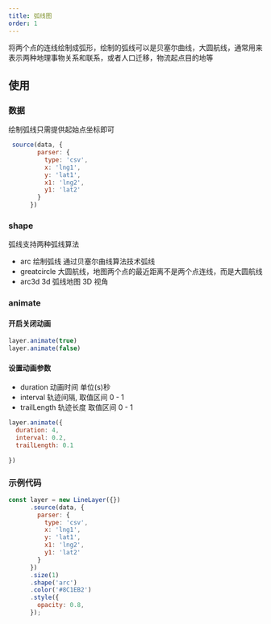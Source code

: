 ```yaml
---
title: 弧线图
order: 1
---
```

将两个点的连线绘制成弧形，绘制的弧线可以是贝塞尔曲线，大圆航线，通常用来表示两种地理事物关系和联系，或者人口迁移，物流起点目的地等

## 使用

### 数据
绘制弧线只需提供起始点坐标即可

```javascript
 source(data, {
        parser: {
          type: 'csv',
          x: 'lng1',
          y: 'lat1',
          x1: 'lng2',
          y1: 'lat2'
        }
      })
```

### shape

弧线支持两种弧线算法

- arc 绘制弧线 通过贝塞尔曲线算法技术弧线
- greatcircle 大圆航线，地图两个点的最近距离不是两个点连线，而是大圆航线
- arc3d 3d 弧线地图 3D 视角



### animate

#### 开启关闭动画

```javascript
layer.animate(true)
layer.animate(false)
```

#### 设置动画参数

- duration 动画时间 单位(s)秒
- interval 轨迹间隔, 取值区间 0 - 1
- trailLength 轨迹长度 取值区间 0 - 1

```javascript
layer.animate({
  duration: 4,
  interval: 0.2,
  trailLength: 0.1
  
})
```
### 示例代码

```javascript
const layer = new LineLayer({})
      .source(data, {
        parser: {
          type: 'csv',
          x: 'lng1',
          y: 'lat1',
          x1: 'lng2',
          y1: 'lat2'
        }
      })
      .size(1)
      .shape('arc')
      .color('#8C1EB2')
      .style({
        opacity: 0.8,
      });
```
